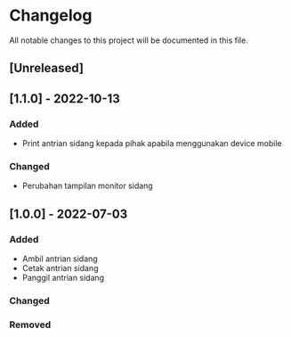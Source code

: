 # Changelog
All notable changes to this project will be documented in this file.

## [Unreleased]

## [1.1.0] - 2022-10-13
### Added
- Print antrian sidang kepada pihak apabila menggunakan device mobile
### Changed
- Perubahan tampilan monitor sidang

## [1.0.0] - 2022-07-03
### Added
- Ambil antrian sidang
- Cetak antrian sidang
- Panggil antrian sidang
### Changed

### Removed
